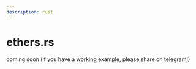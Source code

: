 ```yaml
---
description: rust
---
```


# ethers.rs

coming soon (if you have a working example, please share on telegram!)
